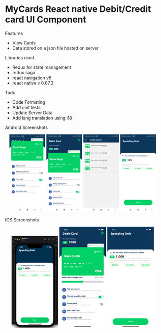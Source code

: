 # MyCards React native Debit/Credit card UI Component
Features

* View Cards
* Data stored on a json file hosted on server

Libraries used
* Redux for state management
* redux saga 
* react navigation v6
* react native v 0.67.3

Todo
* Code Formating
* Add unit tests
* Update Server Data 
* Add lang translation using i18

Android Screenshots
<p align="center" width="100%">
    <img width="23%" src="https://github.com/manjotdhiman/MyCards/blob/main/1646051570887.jpg?raw=true">
    <img width="23%" src="https://github.com/manjotdhiman/MyCards/blob/main/1646051570894.jpg?raw=true">
    <img width="23%" src="https://github.com/manjotdhiman/MyCards/blob/main/1646051570899.jpg?raw=true">
  <img width="23%" src="https://github.com/manjotdhiman/MyCards/blob/main/1646051570878.jpg?raw=true">
</p>

IOS Screenshots
<p align="center" width="100%">
    <img width="30%" src="https://github.com/manjotdhiman/MyCards/blob/main/Screenshot 2022-02-28 at 8.19.06 PM.png?raw=true">
    <img width="30%" src="https://github.com/manjotdhiman/MyCards/blob/main/Simulator Screen Shot - iPhone 13 - 2022-02-28 at 20.18.40.png?raw=true">
    <img width="30%" src="https://github.com/manjotdhiman/MyCards/blob/main/Simulator Screen Shot - iPhone 13 - 2022-02-28 at 20.18.49.png?raw=true">

</p>
